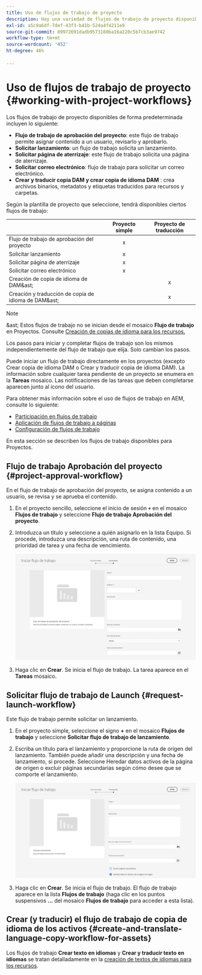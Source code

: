 ```yaml
---
title: Uso de flujos de trabajo de proyecto
description: Hay una variedad de flujos de trabajo de proyecto disponibles de forma predeterminada.
exl-id: a5c9a6df-7def-43f3-b41b-524a4f4211e9
source-git-commit: 89972691dadb9573160ba16a220c5b7cb3ae9742
workflow-type: tm+mt
source-wordcount: '452'
ht-degree: 46%

---
```


# Uso de flujos de trabajo de proyecto {#working-with-project-workflows}

Los flujos de trabajo de proyecto disponibles de forma predeterminada incluyen lo siguiente:

* **Flujo de trabajo de aprobación del proyecto**: este flujo de trabajo permite asignar contenido a un usuario, revisarlo y aprobarlo.
* **Solicitar lanzamiento**: un flujo de trabajo solicita un lanzamiento.
* **Solicitar página de aterrizaje**: este flujo de trabajo solicita una página de aterrizaje.
* **Solicitar correo electrónico**: flujo de trabajo para solicitar un correo electrónico.
* **Crear y traducir copia DAM y crear copia de idioma DAM** : crea archivos binarios, metadatos y etiquetas traducidos para recursos y carpetas.

Según la plantilla de proyecto que seleccione, tendrá disponibles ciertos flujos de trabajo:

|  | **Proyecto simple** | **Proyecto de traducción** |
|---|:-:|:-:|
| Flujo de trabajo de aprobación del proyecto | x |  |
| Solicitar lanzamiento | x |  |
| Solicitar página de aterrizaje | x |  |
| Solicitar correo electrónico | x |  |
| Creación de copia de idioma de DAM&amp;ast; |  | x |
| Creación y traducción de copia de idioma de DAM&amp;ast; |  | x |

>[!NOTE]
>
>&amp;ast; Estos flujos de trabajo no se inician desde el mosaico **Flujo de trabajo** en Proyectos. Consulte [Creación de copias de idioma para los recursos.](/help/sites-cloud/administering/translation/managing-projects.md)

Los pasos para iniciar y completar flujos de trabajo son los mismos independientemente del flujo de trabajo que elija. Solo cambian los pasos.

Puede iniciar un flujo de trabajo directamente en los proyectos (excepto Crear copia de idioma DAM o Crear y traducir copia de idioma DAM). La información sobre cualquier tarea pendiente de un proyecto se enumera en la **Tareas** mosaico. Las notificaciones de las tareas que deben completarse aparecen junto al icono del usuario.

Para obtener más información sobre el uso de flujos de trabajo en AEM, consulte lo siguiente:

* [Participación en flujos de trabajo](/help/sites-cloud/authoring/workflows/participating.md)
* [Aplicación de flujos de trabajo a páginas](/help/sites-cloud/authoring/workflows/applying.md)
* [Configuración de flujos de trabajo ](/help/sites-cloud/administering/workflows-administering.md)

En esta sección se describen los flujos de trabajo disponibles para Proyectos.

## Flujo de trabajo Aprobación del proyecto {#project-approval-workflow}

En el flujo de trabajo de aprobación del proyecto, se asigna contenido a un usuario, se revisa y se aprueba el contenido.

1. En el proyecto sencillo, seleccione el inicio de sesión **`+`** en el mosaico **Flujos de trabajo** y seleccione **Flujo de trabajo Aprobación del proyecto**.
1. Introduzca un título y seleccione a quién asignarlo en la lista Equipo. Si procede, introduzca una descripción, una ruta de contenido, una prioridad de tarea y una fecha de vencimiento.

   ![Solicitar aprobación](/help/sites-cloud/authoring/assets/projects-approval.png)

1. Haga clic en **Crear**. Se inicia el flujo de trabajo. La tarea aparece en el **Tareas** mosaico.

## Solicitar flujo de trabajo de Launch {#request-launch-workflow}

Este flujo de trabajo permite solicitar un lanzamiento.

1. En el proyecto simple, seleccione el signo **+** en el mosaico **Flujos de trabajo** y seleccione **Solicitar flujo de trabajo de lanzamiento**.
1. Escriba un título para el lanzamiento y proporcione la ruta de origen del lanzamiento. También puede añadir una descripción y una fecha de lanzamiento, si procede. Seleccione Heredar datos activos de la página de origen o excluir páginas secundarias según cómo desee que se comporte el lanzamiento.

   ![Solicitar lanzamiento](/help/sites-cloud/authoring/assets/projects-request-launch.png)

1. Haga clic en **Crear**. Se inicia el flujo de trabajo. El flujo de trabajo aparece en la lista **Flujos de trabajo** (haga clic en los puntos suspensivos **...** del mosaico **Flujos de trabajo** para acceder a esta lista).

## Crear (y traducir) el flujo de trabajo de copia de idioma de los activos {#create-and-translate-language-copy-workflow-for-assets}

Los flujos de trabajo **Crear texto en idiomas** y **Crear y traducir texto en idiomas** se tratan detalladamente en la [creación de textos de idiomas para los recursos](/help/assets/translate-assets.md).
